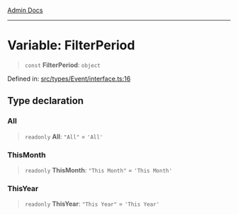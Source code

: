 [Admin Docs](/)

***

# Variable: FilterPeriod

> `const` **FilterPeriod**: `object`

Defined in: [src/types/Event/interface.ts:16](https://github.com/PalisadoesFoundation/talawa-admin/blob/main/src/types/Event/interface.ts#L16)

## Type declaration

### All

> `readonly` **All**: `"All"` = `'All'`

### ThisMonth

> `readonly` **ThisMonth**: `"This Month"` = `'This Month'`

### ThisYear

> `readonly` **ThisYear**: `"This Year"` = `'This Year'`
